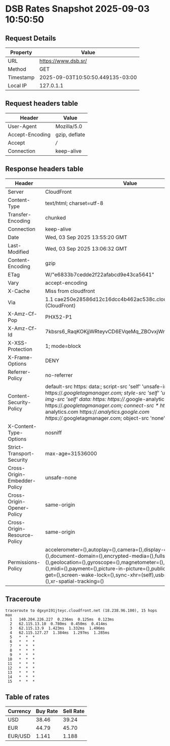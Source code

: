# DSB Rates Snapshot 2025-09-03 10:50:50
## Request Details

| Property | Value |
|----------|-------|
| URL | https://www.dsb.sr/ |
| Method | GET |
| Timestamp | 2025-09-03T10:50:50.449135-03:00 |
| Local IP | 127.0.1.1 |
    
## Request headers table

| Header | Value |
|--------|-------|
| User-Agent | Mozilla/5.0 |
| Accept-Encoding | gzip, deflate |
| Accept | */* |
| Connection | keep-alive |

    
## Response headers table
| Header | Value |
|--------|-------|
| Server | CloudFront |
| Content-Type | text/html; charset=utf-8 |
| Transfer-Encoding | chunked |
| Connection | keep-alive |
| Date | Wed, 03 Sep 2025 13:55:20 GMT |
| Last-Modified | Wed, 03 Sep 2025 13:06:32 GMT |
| Content-Encoding | gzip |
| ETag | W/"e6833b7cedde2f22afabcd9e43ca5641" |
| Vary | accept-encoding |
| X-Cache | Miss from cloudfront |
| Via | 1.1 cae250e28586d12c16dcc4b462ac538c.cloudfront.net (CloudFront) |
| X-Amz-Cf-Pop | PHX52-P1 |
| X-Amz-Cf-Id | 7kbsrs6_RaqKOKjjWRteyvCD6EVqeMq_ZBOvxjWnbQkZDqyo1kOlvg== |
| X-XSS-Protection | 1; mode=block |
| X-Frame-Options | DENY |
| Referrer-Policy | no-referrer |
| Content-Security-Policy | default-src https: data:; script-src 'self' 'unsafe-inline' https://*.googletagmanager.com; style-src 'self' 'unsafe-inline' data:; img-src 'self' data: https: https://*.google-analytics.com https://*.googletagmanager.com; connect-src * https://*.google-analytics.com https://*.analytics.google.com https://*.googletagmanager.com; object-src 'none' |
| X-Content-Type-Options | nosniff |
| Strict-Transport-Security | max-age=31536000 |
| Cross-Origin-Embedder-Policy | unsafe-none |
| Cross-Origin-Opener-Policy | same-origin |
| Cross-Origin-Resource-Policy | same-origin |
| Permissions-Policy | accelerometer=(),autoplay=(),camera=(),display-capture=(),document-domain=(),encrypted-media=(),fullscreen=(),geolocation=(),gyroscope=(),magnetometer=(),microphone=(),midi=(),payment=(),picture-in-picture=(),publickey-credentials-get=(),screen-wake-lock=(),sync-xhr=(self),usb=(),web-share=(),xr-spatial-tracking=() |

## Traceroute 

```
traceroute to dgxyn191jteyc.cloudfront.net (18.238.96.100), 15 hops max
  1   140.204.226.227  0.236ms  0.125ms  0.123ms 
  2   62.115.13.10  0.780ms  0.450ms  0.414ms 
  3   62.115.13.9  1.423ms  1.332ms  1.496ms 
  4   62.115.127.27  1.384ms  1.297ms  1.285ms 
  5   *  *  * 
  6   *  *  * 
  7   *  *  * 
  8   *  *  * 
  9   *  *  * 
 10   *  *  * 
 11   *  *  * 
 12   *  *  * 
 13   *  *  * 
 14   *  *  * 
 15   *  *  * 

```


## Table of rates

| Currency | Buy Rate | Sell Rate |
|----------|----------|-----------|
| USD | 38.46 | 39.24 |
| EUR | 44.79 | 45.70 |
| EUR/USD | 1.141 | 1.188 |
